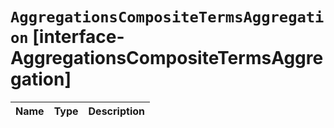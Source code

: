 # `AggregationsCompositeTermsAggregation` [interface-AggregationsCompositeTermsAggregation]

| Name | Type | Description |
| - | - | - |

